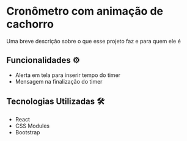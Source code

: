 # Cronômetro com animação de cachorro

Uma breve descrição sobre o que esse projeto faz e para quem ele é

## Funcionalidades ⚙️

- Alerta em tela para inserir tempo do timer
- Mensagem na finalização do timer

## Tecnologias Utilizadas 🛠️

- React
- CSS Modules
- Bootstrap